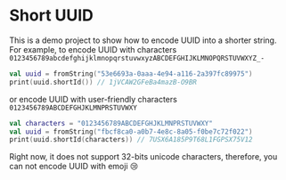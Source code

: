 # Short UUID

This is a demo project to show how to encode UUID into a shorter string. For example, to encode UUID with characters `0123456789abcdefghijklmnopqrstuvwxyzABCDEFGHIJKLMNOPQRSTUVWXYZ_-`

```kotlin
val uuid = fromString("53e6693a-0aaa-4e94-a116-2a397fc89975")
print(uuid.shortId()) // 1jVCAW2GFeBa4mazB-O9BR
```

or encode UUID with user-friendly characters `0123456789ABCDEFGHJKLMNPRSTUVWXY`

```kotlin
val characters = "0123456789ABCDEFGHJKLMNPRSTUVWXY"
val uuid = fromString("fbcf8ca0-a0b7-4e8c-8a05-f0be7c72f022")
print(uuid.shortId(characters)) // 7USX6A185P9T68L1FGPSX75V12
```

Right now, it does not support 32-bits unicode characters, therefore, you can not encode UUID with emoji :cry:
